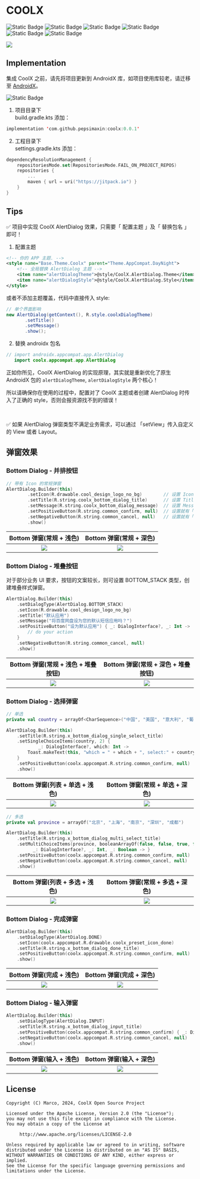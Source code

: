 # COOLX

![Static Badge](https://img.shields.io/badge/platform-android-green)
![Static Badge](https://img.shields.io/badge/author-marco-blue)
![Static Badge](https://img.shields.io/badge/language-java-red)
![Static Badge](https://img.shields.io/badge/compileSdkVersion-34-yellow)
![Static Badge](https://img.shields.io/badge/minSdkVersion-29-yellow)
![Static Badge](https://img.shields.io/badge/license-Apache--2.0-red)

![](https://s21.ax1x.com/2024/07/29/pkL3shT.png)

## Implementation

集成 CoolX 之前，请先将项目更新到 AndroidX 库，如项目使用库较老，请迁移至 [AndroidX](https://developer.android.google.cn/jetpack/androidx/migrate?hl=zh-cn)。

![Static Badge](https://img.shields.io/badge/jitpack-0.0.1-green)

1. 项目目录下<br>
   build.gradle.kts 添加：

```kts
implementation 'com.github.pepsimaxin:coolx:0.0.1'
```

2. 工程目录下<br>
   settings.gradle.kts 添加：

```kts
dependencyResolutionManagement {
    repositoriesMode.set(RepositoriesMode.FAIL_ON_PROJECT_REPOS)
    repositories {
        ...
        maven { url = uri("https://jitpack.io") }
    }
}
```

## Tips

✅ 项目中实现 CoolX AlertDialog 效果，只需要「 配置主题 」及「 替换包名 」即可！

1. 配置主题

```xml
<!-- 你的 APP 主题. -->
<style name="Base.Theme.Coolx" parent="Theme.AppCompat.DayNight">
    <!-- 全局替换 AlertDialog 主题 -->
    <item name="alertDialogTheme">@style/CoolX.AlertDialog.Theme</item>
    <item name="alertDialogStyle">@style/CoolX.AlertDialog.Style</item>
</style>
```

或者不添加主题覆盖，代码中直接传入 style:

```java
// 单个界面影响
new AlertDialog(getContext(), R.style.coolxDialogTheme)
       .setTitle()
       .setMessage()
       .show();
```

2. 替换 androidx 包名

```java
// import androidx.appcompat.app.AlertDialog
   import coolx.appcompat.app.AlertDialog
```

正如你所见，CoolX AlertDialog 的实现原理，其实就是重新优化了原生 AndroidX 包的 `alertDialogTheme`, `alertDialogStyle` 两个核心！

所以请确保你在使用的过程中，配置对了 CoolX 主题或者创建 AlertDialog 时传入了正确的 style，否则会报资源找不到的错误！

<br>

✅ 如果 AlertDialog 弹窗类型不满足业务需求，可以通过 「setView」传入自定义的 View 或者 Layout。

## 弹窗效果

### Bottom Dialog - 并排按钮

```kotlin
// 带有 Icon 的常规弹窗
AlertDialog.Builder(this)
        .setIcon(R.drawable.cool_design_logo_no_bg)        // 设置 Icon
        .setTitle(R.string.coolx_bottom_dialog_title)      // 设置 Title
        .setMessage(R.string.coolx_bottom_dialog_message)  // 设置 Message
        .setPositiveButton(R.string.common_confirm, null)  // 设置就有「确定」按钮
        .setNegativeButton(R.string.common_cancel, null)   // 设置就有「取消」按钮
        .show()
```

|Bottom 弹窗(常规 + 浅色) | Bottom 弹窗(常规 + 深色)|
|:---:|:---:|
|![](screenshot/light/bottom_dialog_normal.png)|![](screenshot/light/bottom_dialog_normal.png)|

### Bottom Dialog - 堆叠按钮

对于部分业务 UI 要求，按钮的文案较长，则可设置 BOTTOM_STACK 类型，创建堆叠样式弹窗。

```kotlin
AlertDialog.Builder(this)
    .setDialogType(AlertDialog.BOTTOM_STACK)
    .setIcon(R.drawable.cool_design_logo_no_bg)
    .setTitle("默认应用")
    .setMessage("将百度网盘设为您的默认短信应用吗？")
    .setPositiveButton("设为默认应用") { _: DialogInterface?, _: Int ->
        // do your action
    }
    .setNegativeButton(R.string.common_cancel, null)
    .show()
```

|Bottom 弹窗(常规 + 浅色 + 堆叠按钮) | Bottom 弹窗(常规 + 深色 + 堆叠按钮)|
|:---:|:---:|
|![](screenshot/light/bottom_dialog_normal_stack.png)|![](screenshot/light/bottom_dialog_normal_stack.png)|

### Bottom Dialog - 选择弹窗

```kotlin
// 单选
private val country = arrayOf<CharSequence>("中国", "美国", "意大利", "葡萄牙", "俄罗斯", "法国")

AlertDialog.Builder(this)
    .setTitle(R.string.x_bottom_dialog_single_select_title)
    .setSingleChoiceItems(country, 2) {
            _: DialogInterface?, which: Int ->
        Toast.makeText(this, "which = " + which + ", select:" + country[which], Toast.LENGTH_SHORT).show()
    }
    .setPositiveButton(coolx.appcompat.R.string.common_confirm, null)
    .show()
```

|Bottom 弹窗(列表 + 单选 + 浅色) | Bottom 弹窗(常规 + 单选 + 深色)|
|:---:|:---:|
|![](screenshot/light/bottom_dialog_single_select.png)|![](screenshot/light/bottom_dialog_single_select.png)|

```kotlin
// 多选
private val province = arrayOf("北京", "上海", "南京", "深圳", "成都")

AlertDialog.Builder(this)
    .setTitle(R.string.x_bottom_dialog_multi_select_title)
    .setMultiChoiceItems(province, booleanArrayOf(false, false, true, false, true)) {
          _: DialogInterface?, _: Int, _: Boolean -> }
    .setPositiveButton(coolx.appcompat.R.string.common_confirm, null)
    .setNegativeButton(coolx.appcompat.R.string.common_cancel, null)
    .show()
```

|Bottom 弹窗(列表 + 多选 + 浅色) | Bottom 弹窗(常规 + 多选 + 深色)|
|:---:|:---:|
|![](screenshot/light/bottom_dialog_multi_select.png)|![](screenshot/light/bottom_dialog_multi_select.png)|

### Bottom Dialog - 完成弹窗

```kotlin
AlertDialog.Builder(this)
    .setDialogType(AlertDialog.DONE)
    .setIcon(coolx.appcompat.R.drawable.coolx_preset_icon_done)
    .setTitle(R.string.x_bottom_dialog_done_title)
    .setPositiveButton(coolx.appcompat.R.string.common_confirm, null)
    .show()
```

|Bottom 弹窗(完成 + 浅色) | Bottom 弹窗(完成 + 深色)|
|:---:|:---:|
|![](screenshot/light/bottom_dialog_done.png)|![](screenshot/light/bottom_dialog_done.png)|

### Bottom Dialog - 输入弹窗

```kotlin
AlertDialog.Builder(this)
    .setDialogType(AlertDialog.INPUT)
    .setTitle(R.string.x_bottom_dialog_input_title)
    .setPositiveButton(coolx.appcompat.R.string.common_confirm) { _: DialogInterface?, _: Int -> }
    .setNegativeButton(coolx.appcompat.R.string.common_cancel, null)
    .show()
```

|Bottom 弹窗(输入 + 浅色) | Bottom 弹窗(输入 + 深色)|
|:---:|:---:|
|![](screenshot/light/bottom_dialog_input.png)|![](screenshot/light/bottom_dialog_input.png)|

## License

```
Copyright (C) Marco, 2024, CoolX Open Source Project

Licensed under the Apache License, Version 2.0 (the "License");
you may not use this file except in compliance with the License.
You may obtain a copy of the License at

     http://www.apache.org/licenses/LICENSE-2.0

Unless required by applicable law or agreed to in writing, software
distributed under the License is distributed on an "AS IS" BASIS,
WITHOUT WARRANTIES OR CONDITIONS OF ANY KIND, either express or implied.
See the License for the specific language governing permissions and
limitations under the License.
```
